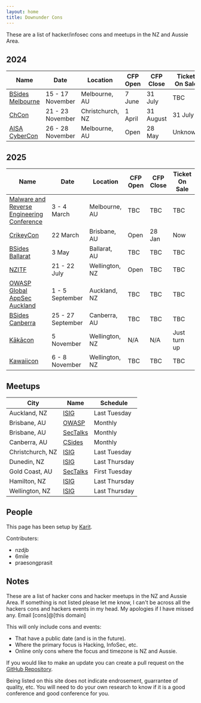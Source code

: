 ```yaml
---
layout: home
title: Downunder Cons
---
```


These are a list of hacker/infosec cons and meetups in the NZ and Aussie Area.

## 2024

| Name | Date | Location | CFP Open | CFP Close | Ticket On Sale |
| ---- | ---- | -------- | -------- | --------- | -------------- |
| [BSides Melbourne](https://www.bsidesmelbourne.com/) | 15 - 17 November | Melbourne, AU | 7 June | 31 July | TBC |
| [ChCon](https://2024.chcon.nz/) | 21 - 23 November | Christchurch, NZ | 1 April | 31 August | 31 July |
| [AISA CyberCon](https://conference.aisa.org.au/QuickEventWebsitePortal/2024-australian-cyber-conference-melbourne/cfs-site) | 26 - 28 November | Melbourne, AU | Open | 28 May | Unknown |

## 2025

| Name | Date | Location | CFP Open | CFP Close | Ticket On Sale |
| ---- | ---- | -------- | -------- | --------- | -------------- |
| [Malware and Reverse Engineering Conference](https://federation.edu.au/icsl/icsl-conferences/mre-2025) | 3 - 4 March | Melbourne, AU | TBC | TBC | TBC |
| [CrikeyCon](https://crikeycon.com/) | 22 March | Brisbane, AU | Open | 28 Jan | Now |
| [BSides Ballarat](https://www.linkedin.com/posts/dr-paul-black-20b615a0_bsides-ballarat-will-be-held-on-saturday-activity-7248840033477033984-bg4I/) | 3 May | Ballarat, AU | TBC | TBC | TBC |
| [NZITF](https://nzitf.org.nz/conference-details) | 21 - 22 July | Wellington, NZ | Open | TBC | TBC |
| [OWASP Global AppSec Auckland](https://appsec.org.nz/conference/) | 1 - 5 September | Auckland, NZ | TBC | TBC | TBC |
| [BSides Canberra](https://www.bsidesau.com.au/) | 25 - 27 September | Canberra, AU | TBC | TBC | TBC |
| [Kākācon](https://www.kākācon.nz/) | 5 November | Wellington, NZ | N/A | N/A | Just turn up |
| [Kawaiicon](https://kawaiicon.org/) | 6 - 8 November | Wellington, NZ | TBC | TBC | TBC |

## Meetups

| City | Name | Schedule |
| ---- | ---- | -------- |
| Auckland, NZ | [ISIG](https://isig.org.nz/) | Last Tuesday |
| Brisbane, AU | [OWASP](https://www.meetup.com/brisbane-owasp-meetup-group/) | Monthly |
| Brisbane, AU | [SecTalks](https://www.meetup.com/SecTalks-Brisbane/) | Monthly |
| Canberra, AU | [CSides](https://www.bsidesau.com.au/csides.html) | Monthly |
| Christchurch, NZ | [ISIG](https://www.meetup.com/isig-christchurch-nz/) | Last Tuesday |
| Dunedin, NZ | [ISIG](https://isig.org.nz/) | Last Thursday |
| Gold Coast, AU | [SecTalks](https://www.meetup.com/sectalks-goldcoast/) | First Tuesday |
| Hamilton, NZ | [ISIG](https://isig.org.nz/) | Last Thursday |
| Wellington, NZ | [ISIG](https://isig.org.nz/) | Last Thursday |

## People
This page has been setup by [Karit](https://www.karit.nz/).

Contributers:
* nzdjb
* 6mile
* praesongprasit

## Notes
These are a list of hacker cons and hacker meetups in the NZ and Aussie Area. If something is not listed please let me know, I can't be across all the hackers cons and hackers events in my head. My apologies if I have missed any. Email [cons]@[this domain]

This will only include cons and events:
* That have a public date (and is in the future).
* Where the primary focus is Hacking, InfoSec, etc.
* Online only cons where the focus and timezone is NZ and Aussie.

If you would like to make an update you can create a pull request on the [GitHub Repository](https://github.com/nzkarit/downundercons).

Being listed on this site does not indicate endrosement, guarrantee of quality, etc. You will need to do your own research to know if it is a good conference and good conference for you.
